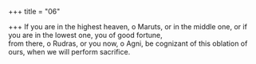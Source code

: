 +++
title = "06"

+++
If you are in the highest heaven, o Maruts, or in the middle one, or if you  are in the lowest one, you of good fortune,  
from there, o Rudras, or you now, o Agni, be cognizant of this oblation  of ours, when we will perform sacrifice.  